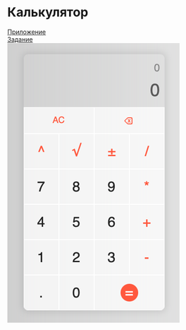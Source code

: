 # Калькулятор

[Приложение](https://addamsv.github.io/rsschooll/calculator/)<br>
[Задание](https://github.com/rolling-scopes-school/tasks/blob/master/tasks/calculator(LT).md)<br>
[![img](./README_FILES/clcltr.png)](https://addamsv.github.io/rsschooll/calculator/)<br>

  
